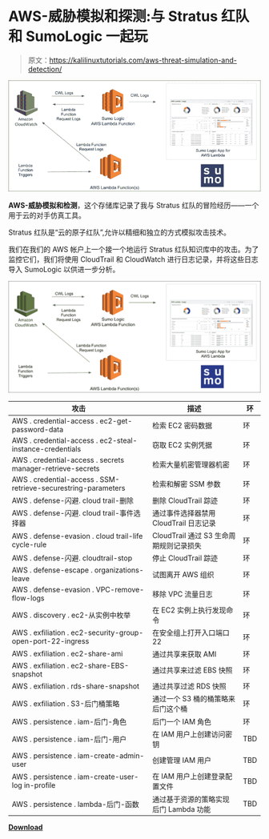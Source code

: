 # AWS-威胁模拟和探测:与 Stratus 红队和 SumoLogic 一起玩

> 原文：<https://kalilinuxtutorials.com/aws-threat-simulation-and-detection/>

[![](img//dcf5a263727501566559d5fec4d173c8.png)](https://blogger.googleusercontent.com/img/b/R29vZ2xl/AVvXsEhqKECLVuQBMGVF9rxlQ3Odokv_zYIiWc_iPzuO_5NR8Akmn2mB5kZ_4TYeOorfe9BEk_s0DX9YnTwaKf1OdRUUx_hK7-YOd3N-xpBV1gOetnGS5qj5gOoS6x4DECO06KTJylGzwppCP6zQ39Pf6P3bMAJEXrnFGTyakEdzSq37O1rV1rK0rZv3JfDJ/s861/18%20(1).png)

**AWS-威胁模拟和检测**，这个存储库记录了我与 Stratus 红队的冒险经历——一个用于云的对手仿真工具。

Stratus 红队是“云的原子红队”,允许以精细和独立的方式模拟攻击技术。

我们在我们的 AWS 帐户上一个接一个地运行 Stratus 红队知识库中的攻击。为了监控它们，我们将使用 CloudTrail 和 CloudWatch 进行日志记录，并将这些日志导入 SumoLogic 以供进一步分析。

![](img//999539b9bbbc77cacfed2116cd3ff6e7.png)

| 攻击 | 描述 | 环 |
| --- | --- | --- |
| AWS . credential-access . ec2-get-password-data | 检索 EC2 密码数据 | 环 |
| AWS . credential-access . ec2-steal-instance-credentials | 窃取 EC2 实例凭据 | 环 |
| AWS . credential-access . secrets manager-retrieve-secrets | 检索大量机密管理器机密 | 环 |
| AWS . credential-access . SSM-retrieve-securestring-parameters | 检索和解密 SSM 参数 | 环 |
| AWS . defense-闪避. cloud trail-删除 | 删除 CloudTrail 踪迹 | 环 |
| AWS . defense-闪避. cloud trail-事件选择器 | 通过事件选择器禁用 CloudTrail 日志记录 | 环 |
| AWS . defense-evasion . cloud trail-life cycle-rule | CloudTrail 通过 S3 生命周期规则记录损失 | 环 |
| AWS . defense-闪避. cloudtrail-stop | 停止 CloudTrail 踪迹 | 环 |
| AWS . defense-escape . organizations-leave | 试图离开 AWS 组织 | 环 |
| AWS . defense-evasion . VPC-remove-flow-logs | 移除 VPC 流量日志 | 环 |
| AWS . discovery . ec2-从实例中枚举 | 在 EC2 实例上执行发现命令 | 环 |
| AWS . exfiliation . ec2-security-group-open-port-22-ingress | 在安全组上打开入口端口 22 | 环 |
| AWS . exfiliation . ec2-share-ami | 通过共享来获取 AMI | 环 |
| AWS . exfiliation . ec2-share-EBS-snapshot | 通过共享来过滤 EBS 快照 | 环 |
| AWS . exfiliation . rds-share-snapshot | 通过共享过滤 RDS 快照 | 环 |
| AWS . exfiliation . S3-后门桶策略 | 通过一个 S3 桶的桶策略来后门这个桶 | 环 |
| AWS . persistence . iam-后门-角色 | 后门一个 IAM 角色 | 环 |
| AWS . persistence . iam-后门-用户 | 在 IAM 用户上创建访问密钥 | TBD |
| AWS . persistence . iam-create-admin-user | 创建管理 IAM 用户 | TBD |
| AWS . persistence . iam-create-user-log in-profile | 在 IAM 用户上创建登录配置文件 | TBD |
| AWS . persistence . lambda-后门-函数 | 通过基于资源的策略实现后门 Lambda 功能 | TBD |

[**Download**](https://github.com/sbasu7241/AWS-Threat-Simulation-and-Detection)
